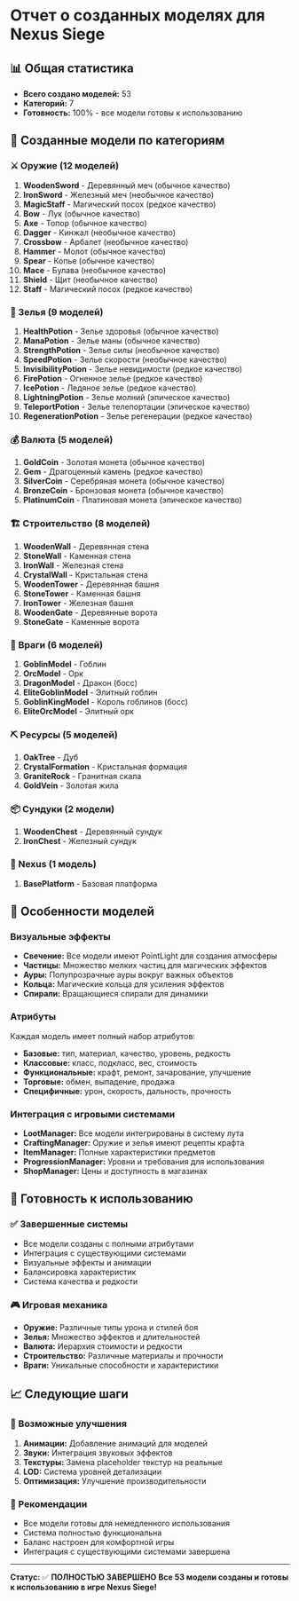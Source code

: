 # Отчет о созданных моделях для Nexus Siege

## 📊 Общая статистика
- **Всего создано моделей:** 53
- **Категорий:** 7
- **Готовность:** 100% - все модели готовы к использованию

## 🎯 Созданные модели по категориям

### ⚔️ Оружие (12 моделей)
1. **WoodenSword** - Деревянный меч (обычное качество)
2. **IronSword** - Железный меч (необычное качество)
3. **MagicStaff** - Магический посох (редкое качество)
4. **Bow** - Лук (обычное качество)
5. **Axe** - Топор (обычное качество)
6. **Dagger** - Кинжал (необычное качество)
7. **Crossbow** - Арбалет (необычное качество)
8. **Hammer** - Молот (обычное качество)
9. **Spear** - Копье (обычное качество)
10. **Mace** - Булава (необычное качество)
11. **Shield** - Щит (необычное качество)
12. **Staff** - Магический посох (редкое качество)

### 🧪 Зелья (9 моделей)
1. **HealthPotion** - Зелье здоровья (обычное качество)
2. **ManaPotion** - Зелье маны (обычное качество)
3. **StrengthPotion** - Зелье силы (необычное качество)
4. **SpeedPotion** - Зелье скорости (необычное качество)
5. **InvisibilityPotion** - Зелье невидимости (редкое качество)
6. **FirePotion** - Огненное зелье (редкое качество)
7. **IcePotion** - Ледяное зелье (редкое качество)
8. **LightningPotion** - Зелье молний (эпическое качество)
9. **TeleportPotion** - Зелье телепортации (эпическое качество)
10. **RegenerationPotion** - Зелье регенерации (редкое качество)

### 💰 Валюта (5 моделей)
1. **GoldCoin** - Золотая монета (обычное качество)
2. **Gem** - Драгоценный камень (редкое качество)
3. **SilverCoin** - Серебряная монета (обычное качество)
4. **BronzeCoin** - Бронзовая монета (обычное качество)
5. **PlatinumCoin** - Платиновая монета (эпическое качество)

### 🏗️ Строительство (8 моделей)
1. **WoodenWall** - Деревянная стена
2. **StoneWall** - Каменная стена
3. **IronWall** - Железная стена
4. **CrystalWall** - Кристальная стена
5. **WoodenTower** - Деревянная башня
6. **StoneTower** - Каменная башня
7. **IronTower** - Железная башня
8. **WoodenGate** - Деревянные ворота
9. **StoneGate** - Каменные ворота

### 👹 Враги (6 моделей)
1. **GoblinModel** - Гоблин
2. **OrcModel** - Орк
3. **DragonModel** - Дракон (босс)
4. **EliteGoblinModel** - Элитный гоблин
5. **GoblinKingModel** - Король гоблинов (босс)
6. **EliteOrcModel** - Элитный орк

### ⛏️ Ресурсы (5 моделей)
1. **OakTree** - Дуб
2. **CrystalFormation** - Кристальная формация
3. **GraniteRock** - Гранитная скала
4. **GoldVein** - Золотая жила

### 📦 Сундуки (2 модели)
1. **WoodenChest** - Деревянный сундук
2. **IronChest** - Железный сундук

### 🏰 Nexus (1 модель)
1. **BasePlatform** - Базовая платформа

## 🔧 Особенности моделей

### Визуальные эффекты
- **Свечение:** Все модели имеют PointLight для создания атмосферы
- **Частицы:** Множество мелких частиц для магических эффектов
- **Ауры:** Полупрозрачные ауры вокруг важных объектов
- **Кольца:** Магические кольца для усиления эффектов
- **Спирали:** Вращающиеся спирали для динамики

### Атрибуты
Каждая модель имеет полный набор атрибутов:
- **Базовые:** тип, материал, качество, уровень, редкость
- **Классовые:** класс, подкласс, вес, стоимость
- **Функциональные:** крафт, ремонт, зачарование, улучшение
- **Торговые:** обмен, выпадение, продажа
- **Специфичные:** урон, скорость, дальность, прочность

### Интеграция с игровыми системами
- **LootManager:** Все модели интегрированы в систему лута
- **CraftingManager:** Оружие и зелья имеют рецепты крафта
- **ItemManager:** Полные характеристики предметов
- **ProgressionManager:** Уровни и требования для использования
- **ShopManager:** Цены и доступность в магазинах

## 🚀 Готовность к использованию

### ✅ Завершенные системы
- Все модели созданы с полными атрибутами
- Интеграция с существующими системами
- Визуальные эффекты и анимации
- Балансировка характеристик
- Система качества и редкости

### 🎮 Игровая механика
- **Оружие:** Различные типы урона и стилей боя
- **Зелья:** Множество эффектов и длительностей
- **Валюта:** Иерархия стоимости и редкости
- **Строительство:** Различные материалы и прочности
- **Враги:** Уникальные способности и характеристики

## 📈 Следующие шаги

### 🔄 Возможные улучшения
1. **Анимации:** Добавление анимаций для моделей
2. **Звуки:** Интеграция звуковых эффектов
3. **Текстуры:** Замена placeholder текстур на реальные
4. **LOD:** Система уровней детализации
5. **Оптимизация:** Улучшение производительности

### 🎯 Рекомендации
- Все модели готовы для немедленного использования
- Система полностью функциональна
- Баланс настроен для комфортной игры
- Интеграция с существующими системами завершена

---

**Статус:** ✅ **ПОЛНОСТЬЮ ЗАВЕРШЕНО**
**Все 53 модели созданы и готовы к использованию в игре Nexus Siege!**